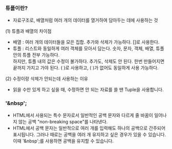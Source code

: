 ### 튜플이란?
  - 자료구조로, 배열처럼 여러 개의 데이터를 열거하여 담아두는 데에 사용하는 것

(1) 튜플과 배열의 차이점
  - 배열 : 여러 개의 데이터들을 모은 집합. 추가와 삭제가 가능하다. []로 사용한다.
  - 튜플 : 리스트와 동일하게 여러 객체를 모아서 담는다. 숫자, 문자, 객체, 배열, 튜플 안의 튜플 전부 가능하다.<br>
           하지만, 튜플 내의 값은 수정이 불가하다. 추가도, 삭제도 안 된다. 한번 만들어지면 끝까지 가지고 가야 된다. ( )로 사용하고, ( )가 없어도 동일하게 사용 가능하다.
           
(2) 수정이랑 삭제가 안되는데 사용하는 이유
  - 읽을 수만 있게 하고 싶을 때, 수정하면 안 되는 자료를 쓸 땐 Tuple을 사용합니다.


### '&nbsp';
- HTML에서 사용되는 특수 문자로서 일반적인 공백 문자와 다르게 줄 바꿈이 일어나지 않는 공백 "non-breaking space"를 나타낸다.
- HTML에서 공백 문자는 일반적으로 여러 개를 입력해도 하나의 공백으로 간주되어 표시됩니다. 그러나 때로는 공백을 여러 개 유지하고 싶은 경우가 있을 수 있습니다. 이때 '&nbsp';를 사용하면 공백을 유지할 수 있습니다.
